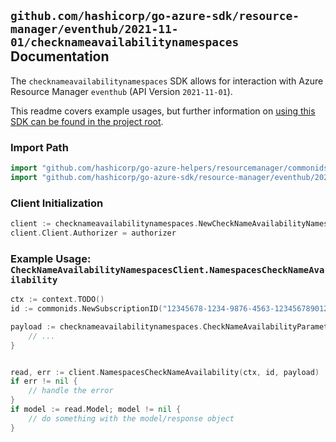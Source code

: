 
## `github.com/hashicorp/go-azure-sdk/resource-manager/eventhub/2021-11-01/checknameavailabilitynamespaces` Documentation

The `checknameavailabilitynamespaces` SDK allows for interaction with Azure Resource Manager `eventhub` (API Version `2021-11-01`).

This readme covers example usages, but further information on [using this SDK can be found in the project root](https://github.com/hashicorp/go-azure-sdk/tree/main/docs).

### Import Path

```go
import "github.com/hashicorp/go-azure-helpers/resourcemanager/commonids"
import "github.com/hashicorp/go-azure-sdk/resource-manager/eventhub/2021-11-01/checknameavailabilitynamespaces"
```


### Client Initialization

```go
client := checknameavailabilitynamespaces.NewCheckNameAvailabilityNamespacesClientWithBaseURI("https://management.azure.com")
client.Client.Authorizer = authorizer
```


### Example Usage: `CheckNameAvailabilityNamespacesClient.NamespacesCheckNameAvailability`

```go
ctx := context.TODO()
id := commonids.NewSubscriptionID("12345678-1234-9876-4563-123456789012")

payload := checknameavailabilitynamespaces.CheckNameAvailabilityParameter{
	// ...
}


read, err := client.NamespacesCheckNameAvailability(ctx, id, payload)
if err != nil {
	// handle the error
}
if model := read.Model; model != nil {
	// do something with the model/response object
}
```
